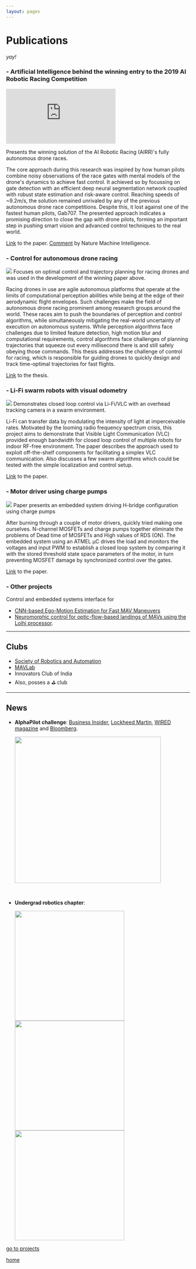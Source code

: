 ```yaml
---
layout: pages
---
```


# Publications
_yay!_

<div class="publ">
<h3>- Artificial Intelligence behind the winning entry to the 2019 AI Robotic Racing Competition</h3>
<iframe src="https://www.youtube.com/embed/2H1Eo8DTepg"
             frameborder="0" 
             allow="accelerometer; autoplay; clipboard-write; encrypted-media; gyroscope; picture-in-picture" 
             allowfullscreen>
</iframe>

<desc>Presents the winning solution of the AI Robotic Racing (AIRR)'s fully autonomous drone races.</desc>

<p>The core approach during this research was inspired by how human pilots combine noisy observations of the race gates with mental models of the drone's dynamics to achieve fast control. It achieved so by focussing on gate detection with an efficient deep neural segmentation network coupled with robust state estimation and risk-aware control. Reaching speeds of ~9.2m/s, the solution remained unrivaled by any of the previous autonomous drone race competitions. Despite this, it lost against one of the fastest human pilots, Gab707. The presented approach indicates a promising direction to close the gap with drone pilots, forming an important step in pushing smart vision and advanced control techniques to the real world.</p>

<a href="https://arxiv.org/abs/2109.14985" target="_blank" rel="noopener noreferrer">Link</a> to the paper. <a href="https://www.nature.com/articles/s42256-021-00405-z.epdf" target="_blank" rel="noopener noreferrer">Comment</a> by Nature Machine Intelligence.
</div>


<div class="publ">
<h3>- Control for autonomous drone racing</h3>
<img src="./img/publications/alphapilot.webp"/>
<desc>Focuses on optimal control and trajectory planning for racing drones and was used in the development of the winning paper above.</desc>

<p>Racing drones in use are agile autonomous platforms that operate at the limits of computational perception abilities while being at the edge of their aerodynamic flight envelopes. Such challenges make the field of autonomous drone racing prominent among research groups around the world. These races aim to push the boundaries of perception and control algorithms, while simultaneously mitigating the real-world uncertainty of execution on autonomous systems. While perception algorithms face challenges due to limited feature detection, high motion blur and computational requirements, control algorithms face challenges of planning trajectories that squeeze out every millisecond there is and still safely obeying those commands. This thesis addresses the challenge of control for racing, which is responsible for guiding drones to quickly design and track time-optimal trajectories for fast flights. </p> 

<a href="https://repository.tudelft.nl/islandora/object/uuid%3A99f41ef5-f2c9-4a0a-9b89-0245e106f6de" target="_blank" rel="noopener noreferrer">Link</a> to the thesis.
</div>

<div class="publ">
<h3>- Li-Fi swarm robots with visual odometry</h3>
<img src="./img/publications/swarm-lifi.webp">
<desc> Demonstrates closed loop control via Li-Fi/VLC with an overhead tracking camera in a swarm environment.</desc>

<p>Li-Fi can transfer data by modulating the intensity of light at imperceivable rates. Motivated by the looming radio frequency spectrum crisis, this project aims to demonstrate that Visible Light Communication (VLC) provided enough bandwidth for closed loop control of multiple robots for indoor RF-free environment. The paper describes the approach used to exploit off-the-shelf components for facilitating a simplex VLC communication. Also discusses a few swarm algorithms which could be tested with the simple localization and control setup. </p>

<a href="https://link.springer.com/chapter/10.1007/978-3-319-67934-1_18" target="_blank" rel="noopener noreferrer">Link</a> to the paper.
</div>

<div class="publ">
<h3>- Motor driver using charge pumps</h3>
<img src="./img/publications/proteus.webp"/>
<desc>Paper presents an embedded system driving H-bridge configuration using charge pumps</desc>

<p> After burning through a couple of motor drivers, quickly tried making one ourselves. N-channel MOSFETs and charge pumps together eliminate the problems of Dead time of MOSFETs and High values of RDS (ON). The embedded system using an ATMEL μC drives the load and monitors the voltages and input PWM to establish a closed loop system by comparing it with the stored threshold state space parameters of the motor, in turn preventing MOSFET damage by synchronized control over the gates.</p> 

<a href="https://ieeexplore.ieee.org/abstract/document/7443724/" target="_blank" rel="noopener noreferrer">Link</a> to the paper.
</div>


### **- Other projects**
Control and embedded systems interface for 
- [CNN-based Ego-Motion Estimation for Fast MAV Maneuvers](https://arxiv.org/abs/2101.01841)
- [Neuromorphic control for optic-flow-based landings of MAVs using the Loihi processor](https://arxiv.org/abs/2011.00534).

* * *
## Clubs
- [Society of Robotics and Automation](https://sra.vjti.info)
- [MAVLab](https://mavlab.tudelft.nl)
- Innovators Club of India
- Also, posses a :golf: club

* * *

## News

- **AlphaPilot challenge**: 
    [Business Insider](https://markets.businessinsider.com/news/stocks/lockheed-martin-drone-racing-league-announce-a-i-robotic-racing-circuit-champions-give-team-1-million-cash-prize-for-fastest-autonomous-racing-drone-1028747953#), [Lockheed Martin](https://www.lockheedmartin.com/en-us/news/events/ai-innovation-challenge.html), [WIRED magazine](https://www.wired.com/story/coders-versus-human-pilots-drone-race/) and [Bloomberg](https://www.bloomberg.com/news/videos/2018-09-05/lockheed-martin-looks-to-drone-racing-for-the-next-advance-in-ai-video).

    <img src="./img/publications/65.webp" width="400px">

    &nbsp;
  
- **Undergrad robotics chapter**:


    <img src="./img/publications/64.webp" width="300px" padding="0px 10px 0px 10px">
    <img src="./img/publications/62.webp" width="300px" padding="0px 10px 0px 10px">
    <img src="./img/publications/61.webp" width="300px" padding="0px 10px 0px 10px">

[go to projects](./projects)

[home](./)
